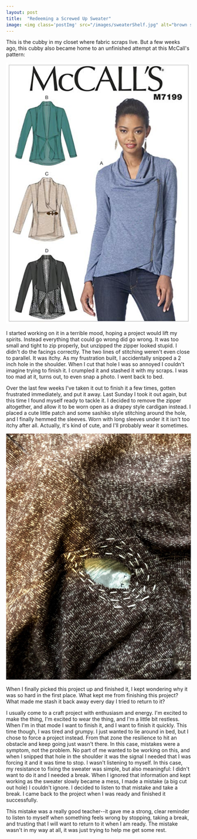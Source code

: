 ```yaml
---
layout: post
title:  "Redeeming a Screwed Up Sweater"
image: <img class='postImg' src="/images/sweaterShelf.jpg" alt="brown speckled fabric in a crumpled pile"/>
---
```


This is the cubby in my closet where fabric scraps live. But a few weeks ago, this cubby also became home to an unfinished attempt at this McCall's pattern: 

<img src='/images/mccallsJacket.png' class='internalPostImg'>

I started working on it in a terrible mood, hoping a project would lift my spirits. Instead everything that could go wrong did go wrong. It was too small and tight to zip properly, but unzipped the zipper looked stupid. I didn't do the facings correctly. The two lines of stitching weren't even close to parallel. It was itchy. As my frustration built, I accidentally snipped a 2 inch hole in the shoulder. When I cut that hole I was so annoyed I couldn't imagine trying to finish it. I crumpled it and stashed it with my scraps. I was too mad at it, turns out, to even snap a photo. I went back to bed. 

Over the last few weeks I've taken it out to finish it a few times, gotten frustrated immediately, and put it away. Last Sunday I took it out again, but this time I found myself ready to tackle it. I decided to remove the zipper altogether, and allow it to be worn open as a drapey style cardigan instead. I placed a cute little patch and some sashiko style stitching around the hole, and I finally hemmed the sleeves. Worn with long sleeves under it it isn't too itchy after all. Actually, it's kind of cute, and I'll probably wear it sometimes. 

<img src='/images/sweaterMended.jpg' class='internalPostImg'>

When I finally picked this project up and finished it, I kept wondering why it was so hard in the first place. What kept me from finishing this project? What made me stash it back away every day I tried to return to it?

I usually come to a craft project with enthusiasm and energy. I'm excited to make the thing, I'm excited to wear the thing, and I'm a little bit restless. When I'm in that mode I want to finish it, and I want to finish it quickly. This time though, I was tired and grumpy. I just wanted to lie around in bed, but I chose to force a project instead. From that zone the resilience to hit an obstacle and keep going just wasn't there. In this case, mistakes were a symptom, not the problem. No part of me wanted to be working on this, and when I snipped that hole in the shoulder it was the signal I needed that I was forcing it and it was time to stop. I wasn't listening to myself. In this case, my resistance to fixing the sweater was simple, but also meaningful: I didn't want to do it and I needed a break. When I ignored that information and kept working as the sweater slowly became a mess, I made a mistake (a big cut out hole) I couldn't ignore. I decided to listen to that mistake and take a break. I came back to the project when I was ready and finished it successfully. 

This mistake was a really good teacher--it gave me a strong, clear reminder to listen to myself when something feels wrong by stopping, taking a break, and trusting that I will want to return to it when I am ready. The mistake wasn't in my way at all, it was just trying to help me get some rest. 